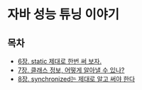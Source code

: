 # 자바 성능 튜닝 이야기

## 목차
- [6장. static 제대로 한번 써 보자.](./contents/6장.md)
- [7장. 클래스 정보, 어떻게 알아낼 수 있나?](./contents/7장.md)
- [8장. synchronized는 제대로 알고 써야 한다](./contents/8장.md)